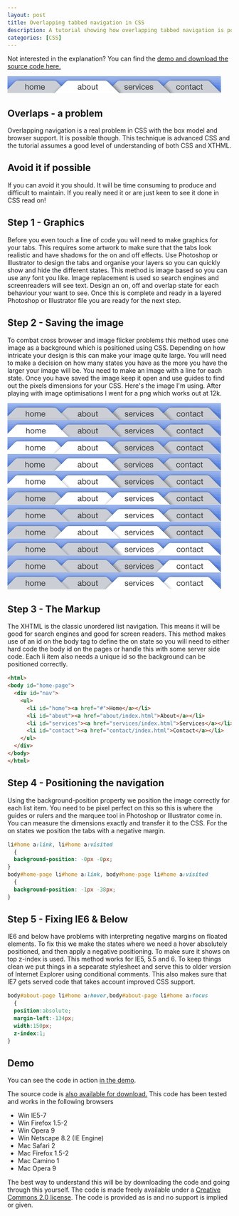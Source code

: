 ```yaml
--- 
layout: post
title: Overlapping tabbed navigation in CSS
description: A tutorial showing how overlapping tabbed navigation is possible in CSS and can be cross-browser compatible, accessible and javascript free.
categories: [CSS]
---
```

Not interested in the explanation? You can find the [demo and download the source code here.][1]

![Overlapping Navigation Example][2] 

## Overlaps - a problem

Overlapping navigation is a real problem in CSS with the box model and browser support. It is possible though. This technique is advanced CSS and the tutorial assumes a good level of understanding of both CSS and XTHML. 

## Avoid it if possible

If you can avoid it you should. It will be time consuming to produce and difficult to maintain. If you really need it or are just keen to see it done in CSS read on!

## Step 1 - Graphics

Before you even touch a line of code you will need to make graphics for your tabs. This requires some artwork to make sure that the tabs look realistic and have shadows for the on and off effects. Use Photoshop or Illustrator to design the tabs and organise your layers so you can quickly show and hide the different states. This method is image based so you can use any font you like. Image replacement is used so search engines and screenreaders will see text. Design an on, off and overlap state for each behaviour your want to see. Once this is complete and ready in a layered Photoshop or Illustrator file you are ready for the next step.

## Step 2 - Saving the image

To combat cross browser and image flicker problems this method uses one image as a background which is positioned using CSS. Depending on how intricate your design is this can make your image quite large. You will need to make a decision on how many states you have as the more you have the larger your image will be. You need to make an image with a line for each state. Once you have saved the image keep it open and use guides to find out the pixels dimensions for your CSS. Here's the image I'm using. After playing with image optimisations I went for a png which works out at 12k.

![All states of the rollover][3] 

## Step 3 - The Markup

The XHTML is the classic unordered list navigation. This means it will be good for search engines and good for screen readers. This method makes use of an id on the body tag to define the on state so you will need to either hard code the body id on the pages or handle this with some server side code. Each li item also needs a unique id so the background can be positioned correctly. 

``` html 
<html>
<body id="home-page">
  <div id="nav">
    <ul>
      <li id="home"><a href="#">Home</a></li>
      <li id="about"><a href="about/index.html">About</a></li>
      <li id="services"><a href="services/index.html">Services</a></li>
      <li id="contact"><a href="contact/index.html">Contact</a></li>
    </ul>
  </div>
</body>
</html>
```

## Step 4 - Positioning the navigation

Using the background-position property we position the image correctly for each list item. You need to be pixel perfect on this so this is where the guides or rulers and the marquee tool in Photoshop or Illustrator come in. You can measure the dimensions exactly and transfer it to the CSS. For the on states we position the tabs with a negative margin. 

``` css 
li#home a:link, li#home a:visited 
  { 
  background-position: -0px -0px; 
} 
body#home-page li#home a:link, body#home-page li#home a:visited 
  { 
  background-position: -1px -38px; 
}
```

## Step 5 - Fixing IE6 & Below

IE6 and below have problems with interpreting negative margins on floated elements. To fix this we make the states where we need a hover absolutely positioned, and then apply a negative positioning. To make sure it shows on top z-index is used. This method works for IE5, 5.5 and 6. To keep things clean we put things in a sepearate stylesheet and serve this to older version of Internet Explorer using conditional comments. This also makes sure that IE7 gets served code that takes account improved CSS support.  

``` css 
body#about-page li#home a:hover,body#about-page li#home a:focus
  {
  position:absolute;
  margin-left:-134px;
  width:150px;
  z-index:1;
}
```

## Demo

You can see the code in action [in the demo][1].

The source code is [also available for download.][8] 
This code has been tested and works in the following browsers

*   Win IE5-7
*   Win Firefox 1.5-2
*   Win Opera 9
*   Win Netscape 8.2 (IE Engine)
*   Mac Safari 2
*   Mac Firefox 1.5-2
*   Mac Camino 1
*   Mac Opera 9

The best way to understand this will be by downloading the code and going through this yourself. The code is made freely available under a [Creative Commons 2.0 license][9]. The code is provided as is and no support is implied or given.

 [1]: http://www.shapeshed.com/examples/overlapping-tabs/
 [2]: /images/articles/overlapping_nav_example.png "Overlapping Navgation Example"
 [3]: /images/articles/all_states.png "All states of the rollover"
 [4]: #
 [5]: about/index.html
 [6]: services/index.html
 [7]: contact/index.html
 [8]: http://cdn.shapeshed.com/downloads/overlapping-tabs-v1.0.zip
 [9]: http://creativecommons.org/licenses/by/2.0/uk/
